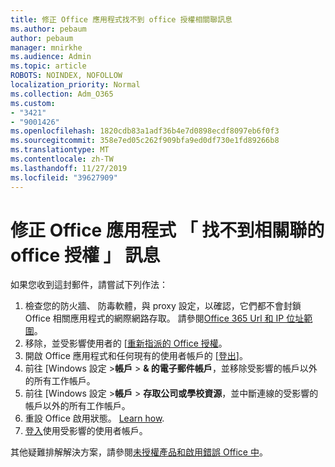 ```yaml
---
title: 修正 Office 應用程式找不到 office 授權相關聯訊息
ms.author: pebaum
author: pebaum
manager: mnirkhe
ms.audience: Admin
ms.topic: article
ROBOTS: NOINDEX, NOFOLLOW
localization_priority: Normal
ms.collection: Adm_O365
ms.custom:
- "3421"
- "9001426"
ms.openlocfilehash: 1820cdb83a1adf36b4e7d0898ecdf8097eb6f0f3
ms.sourcegitcommit: 358e7ed05c262f909bfa9ed0df730e1fd89266b8
ms.translationtype: MT
ms.contentlocale: zh-TW
ms.lasthandoff: 11/27/2019
ms.locfileid: "39627909"
---
```

# <a name="fixing-the-office-apps-couldnt-find-office-licenses-associated-message"></a>修正 Office 應用程式 「 找不到相關聯的 office 授權 」 訊息

如果您收到這封郵件，請嘗試下列作法：

1. 檢查您的防火牆、 防毒軟體，與 proxy 設定，以確認，它們都不會封鎖 Office 相關應用程式的網際網路存取。 請參閱[Office 365 Url 和 IP 位址範圍](https://docs.microsoft.com/office365/enterprise/urls-and-ip-address-ranges)。
2. 移除，並受影響使用者的 [[重新指派的 Office 授權](https://docs.microsoft.com/office365/admin/manage/assign-licenses-to-users)。 
3. 開啟 Office 應用程式和任何現有的使用者帳戶的 [[登出](https://support.office.com/article/5a20dc11-47e9-4b6f-945d-478cb6d92071)]。
4. 前往 [Windows 設定 >**帳戶** > **& 的電子郵件帳戶**，並移除受影響的帳戶以外的所有工作帳戶。
5. 前往 [Windows 設定 >**帳戶** > **存取公司或學校資源**，並中斷連線的受影響的帳戶以外的所有工作帳戶。
6. 重設 Office 啟用狀態。 [Learn how](https://docs.microsoft.com/office365/troubleshoot/activation/reset-office-365-proplus-activation-state).
7. [登入](https://support.office.com/article/628ea040-f265-49de-b986-be09c3ebf8a9)使用受影響的使用者帳戶。

其他疑難排解解決方案，請參閱[未授權產品和啟用錯誤 Office 中](https://support.office.com/Article/0d23d3c0-c19c-4b2f-9845-5344fedc4380)。